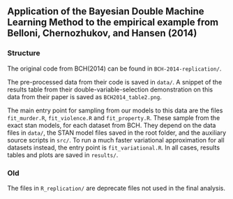 ## Application of the Bayesian Double Machine Learning Method to the empirical example from Belloni, Chernozhukov, and Hansen (2014)

### Structure

The original code from BCH(2014) can be found in `BCH-2014-replication/`. 

The pre-processed data from their code is saved in `data/`. A snippet of the results table from their double-variable-selection demonstration on this data from their paper is saved as `BCH2014_table2.png`.

The main entry point for sampling from our models to this data are the files `fit_murder.R`, `fit_violence.R` and `fit_property.R`. These sample from the exact stan models, for each dataset from BCH. They depend on the data files in `data/`, the STAN model files saved in the root folder, and the auxiliary source scripts in `src/`. To run a much faster variational approximation for all datasets instead, the entry point is `fit_variational.R`. In all cases, results tables and plots are saved in `results/`.

### Old

The files in `R_replication/` are deprecate files not used in the final analysis.

